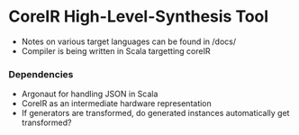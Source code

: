 # CoreIR High-Level-Synthesis Tool

* Notes on various target languages can be found in /docs/
* Compiler is being written in Scala targetting coreIR

### Dependencies
* Argonaut for handling JSON in Scala
* CoreIR as an intermediate hardware representation
* If generators are transformed, do generated instances automatically get transformed?
